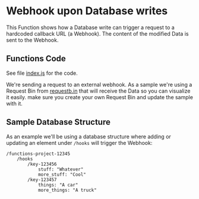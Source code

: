 # Webhook upon Database writes

This Function shows how a Database write can trigger a request to a hardcoded callback URL (a Webhook). The content of the modified Data is sent to the Webhook.

## Functions Code

See file [index.js](functions/index.js) for the code.

We're sending a request to an external webhook. As a sample we're using a Request Bin from [requestb.in](http://requestb.in) that will receive the Data so you can visualize it easily. make sure you create your own Request Bin and update the sample with it.

## Sample Database Structure

As an example we'll be using a database structure where adding or updating an element under `/hooks` will trigger the Webhook:

```
/functions-project-12345
    /hooks
        /key-123456
            stuff: "Whatever"
            more_stuff: "Cool"
        /key-123457
            things: "A car"
            more_things: "A truck"
```
